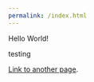 ```yaml
---
permalink: /index.html
---
```

<link rel="shortcut icon" type="image/x-icon" href="favicon.ico">


Hello World! 

testing

[Link to another page](./home.md).